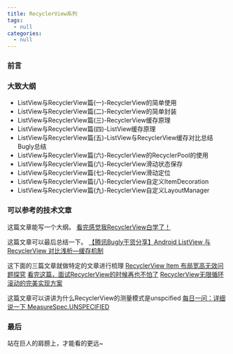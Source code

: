 ```yaml
---
title: RecyclerView系列
tags:
  - null
categories:
  - null
---
```


### 前言



### 大致大纲

- ListView与RecyclerView篇(一)-RecyclerView的简单使用
- ListView与RecyclerView篇(二)-RecyclerView的简单封装
- ListView与RecyclerView篇(三)-RecyclerView缓存原理
- ListView与RecyclerView篇(四)-ListView缓存原理
- ListView与RecyclerView篇(五)-ListView与RecyclerView缓存对比总结Bugly总结
- ListView与RecyclerView篇(六)-RecyclerView的RecyclerPool的使用
- ListView与RecyclerView篇(六)-RecyclerView滑动状态保存
- ListView与RecyclerView篇(七)-RecyclerView滑动定位
- ListView与RecyclerView篇(八)-RecyclerView自定义ItemDecoration
- ListView与RecyclerView篇(九)-RecyclerView自定义LayoutManager

### 可以参考的技术文章

这篇文章能写一个大纲。
[看完感觉我RecyclerView白学了！](https://mp.weixin.qq.com/s/Qey-3JDdKYG04mo9WeBZ2g)

这篇文章可以最后总结一下。
[【腾讯Bugly干货分享】Android ListView 与 RecyclerView 对比浅析—缓存机制](https://zhuanlan.zhihu.com/p/23339185)

这下面的三篇文章就做特定的文章进行梳理
[RecyclerView Item 布局宽高无效问题探究](https://www.jianshu.com/p/9a6db88b8ad3)
[看完这篇，面试RecyclerView的时候再也不怕了](https://mp.weixin.qq.com/s/auphzaQF6_wJx6dGFY6niA)
[RecyclerView无限循环滚动的完美实现方案](https://mp.weixin.qq.com/s/wYgLb4ns73POlXTukTcftg)

这篇文章可以讲讲为什么RecyclerView的测量模式是unspcified
[每日一问：详细说一下 MeasureSpec.UNSPECIFIED](https://mp.weixin.qq.com/s/6DcvwOkdrZExRz3aZqKBlg)

### 最后

站在巨人的肩膀上，才能看的更远~
